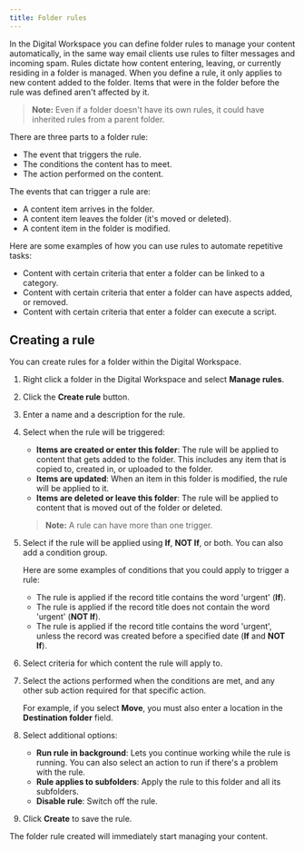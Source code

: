 ```yaml
---
title: Folder rules
---
```


In the Digital Workspace you can define folder rules to manage your content automatically, in the same way email clients use rules to filter messages and incoming spam. Rules dictate how content entering, leaving, or currently residing in a folder is managed. When you define a rule, it only applies to new content added to the folder. Items that were in the folder before the rule was defined aren't affected by it.

> **Note:** Even if a folder doesn't have its own rules, it could have inherited rules from a parent folder.

There are three parts to a folder rule:

* The event that triggers the rule.
* The conditions the content has to meet.
* The action performed on the content.

The events that can trigger a rule are:

* A content item arrives in the folder.
* A content item leaves the folder (it's moved or deleted).
* A content item in the folder is modified.

Here are some examples of how you can use rules to automate repetitive tasks:

* Content with certain criteria that enter a folder can be linked to a category.
* Content with certain criteria that enter a folder can have aspects added, or removed.
* Content with certain criteria that enter a folder can execute a script.

## Creating a rule

You can create rules for a folder within the Digital Workspace.

1. Right click a folder in the Digital Workspace and select **Manage rules**.

2. Click the **Create rule** button.

3. Enter a name and a description for the rule.

4. Select when the rule will be triggered:

    * **Items are created or enter this folder**: The rule will be applied to content that gets added to the folder. This includes any item that is copied to, created in, or uploaded to the folder.
    * **Items are updated**: When an item in this folder is modified, the rule will be applied to it.
    * **Items are deleted or leave this folder**: The rule will be applied to content that is moved out of the folder or deleted.

    > **Note:** A rule can have more than one trigger.

5. Select if the rule will be applied using **If**, **NOT If**, or both. You can also add a condition group.

    Here are some examples of conditions that you could apply to trigger a rule:

    * The rule is applied if the record title contains the word 'urgent' (**If**).
    * The rule is applied if the record title does not contain the word 'urgent' (**NOT If**).
    * The rule is applied if the record title contains the word 'urgent', unless the record was created before a specified date (**If** and **NOT If**).

6. Select criteria for which content the rule will apply to.

7. Select the actions performed when the conditions are met, and any other sub action required for that specific action.

    For example, if you select **Move**, you must also enter a location in the **Destination folder** field.

8. Select additional options:

    * **Run rule in background**: Lets you continue working while the rule is running. You can also select an action to run if there's a problem with the rule.
    * **Rule applies to subfolders**: Apply the rule to this folder and all its subfolders.
    * **Disable rule**: Switch off the rule.

9. Click **Create** to save the rule.

The folder rule created will immediately start managing your content.
